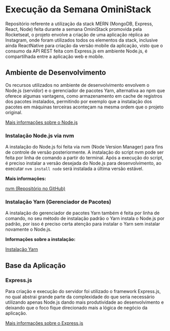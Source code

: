 # Execução da Semana OminiStack

Repositório referente a utilização da stack MERN (MongoDB, Express, React, Node) feita durante a semana OminiStack promovida pela Rocketseat, o projeto envolve a criação de uma aplicação réplica ao Instagram, onde foram utilizados todos os elementos da stack, inclusive ainda ReactNative para criação da versão mobile da aplicação, visto que o consumo da API REST feita com Express.js em ambiente Node.js, é compartilhada entre a aplicação web e mobile.

## Ambiente de Desenvolvimento

Os recursos utilizados no ambiente de desenvolvimento envolvem o Node.js (servidor) e o gerenciador de pacotes Yarn, alternativa ao npm que oferece algumas vantagens, como armazenamento em cache de registros dos pacotes instalados, permitindo por exemplo que a instalação dos pacotes em máquinas terceiras aconteçam na mesma ordem que o projeto original.

[Mais informações sobre o Node.js](https://jsdaniell.gitbook.io/source-code/nodejs)

### Instalação Node.js via nvm

A instalação do Node.js foi feita via nvm (Node Version Manager) para fins de controle de versão posteriormente. A instalação do script nvm pode ser feita por linha de comando a partir do terminal. Após a execução do script, é preciso instalar a versão desejada do Node.js para desenvolvimento, ao executar `nvm install node` será instalada a última versão estável.

**Mais informações:**

[nvm (Repositório no GitHub)](https://github.com/nvm-sh/nvm)

### Instalação Yarn (Gerenciador de Pacotes)

A instalação do gerenciador de pacotes Yarn também é feita por linha de comando, no seu método de instalação padrão o Yarn instala o Node.js por padrão, por isso é preciso certa atenção para instalar o Yarn sem instalar novamente o Node.js.

**Informações sobre a instalação:**

[Instalação Yarn](https://yarnpkg.com/en/docs/install)

## Base da Aplicação

### Express.js

Para criação e execução do servidor foi utilizado o framework Express.js, no qual abstrai grande parte da complexidade do que seria necessário utilizando apenas Node.js dando mais produtividade ao desenvolvimento e deixando que o foco fique direcionado mais a lógica de negócio da aplicação.

[Mais informações sobre o Express.js](https://jsdaniell.gitbook.io/source-code/nodejs/expressjs)
